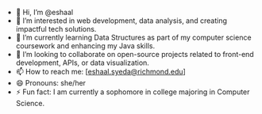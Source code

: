 - 👋 Hi, I’m @eshaal
- 👀 I’m interested in web development, data analysis, and creating impactful tech solutions.
- 🌱 I’m currently learning Data Structures as part of my computer science coursework and enhancing my Java skills.
- 💞️ I’m looking to collaborate on open-source projects related to front-end development, APIs, or data visualization.
- 📫 How to reach me: [eshaal.syeda@richmond.edu]
- 😄 Pronouns: she/her
- ⚡ Fun fact: I am currently a sophomore in college majoring in Computer Science.

<!---
esyeda/esyeda is a ✨ special ✨ repository because its `README.md` (this file) appears on your GitHub profile.
You can click the Preview link to take a look at your changes.
--->

